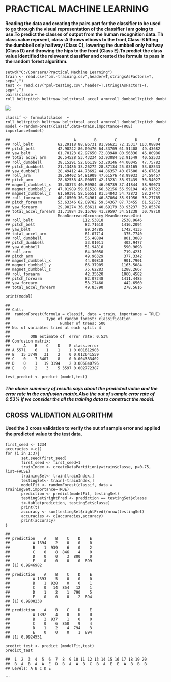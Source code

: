 PRACTICAL MACHINE LEARNING
==========================

#### Reading the data and creating the pairs part for the classifier to be used to go through the visual representation of the classifier i am going to use.To predict the classes of output from the human recognition data. Th class value reprsent, class-A throws elbows to the front,Class-B lifting the dumbbell only halfway (Class C), lowering the dumbbell only halfway (Class D) and throwing the hips to the front (Class E).To predict the class value identified the releveant classifier and created the formula to pass in the random forest algorithm.

    setwd("C:/Coursera/Practical Machine Learning")
    train <- read.csv("pml-training.csv",header=T,stringsAsFactors=T, sep=",")
    test <- read.csv("pml-testing.csv",header=T,stringsAsFactors=T, sep=",")
    pairs(classe ~ roll_belt+pitch_belt+yaw_belt+total_accel_arm+roll_dumbbell+pitch_dumbbell+yaw_dumbbell+total_accel_forearm,data=train)

![](PracticalMachineLearning_files/figure-markdown_strict/train%20and%20test-1.png)

    classif <- formula(classe  ~ roll_belt+pitch_belt+yaw_belt+total_accel_arm+roll_dumbbell+pitch_dumbbell+yaw_dumbbell+roll_arm+pitch_arm+magnet_dumbbell_x+magnet_dumbbell_y+magnet_dumbbell_z+roll_forearm+pitch_forearm+yaw_forearm+total_accel_forearm)
    model <-randomForest(classif,data=train,importance=TRUE)
    importance(model)

    ##                            A        B        C        D         E
    ## roll_belt           62.29118 88.86731 81.96621 72.15317 103.08804
    ## pitch_belt          42.98242 86.09476 64.33709 61.51408  49.43682
    ## yaw_belt            61.70123 82.97650 72.83940 80.56336  46.80986
    ## total_accel_arm     26.54528 53.43234 53.93084 52.91549  40.52533
    ## roll_dumbbell       38.15291 52.06119 53.20146 44.00045  47.75782
    ## pitch_dumbbell      21.13486 33.26272 28.87134 25.03165  33.08533
    ## yaw_dumbbell        28.49412 44.73692 44.86357 40.87600  46.67610
    ## roll_arm            38.59402 54.81909 47.61576 48.99933  34.59457
    ## pitch_arm           28.62538 48.00057 42.13231 38.97439  36.54027
    ## magnet_dumbbell_x   35.38373 40.80984 46.98739 37.41844  38.90073
    ## magnet_dumbbell_y   47.01989 59.61528 66.32156 56.59194  49.97322
    ## magnet_dumbbell_z   61.69391 58.56551 81.54843 54.72872  58.27447
    ## roll_forearm        40.18500 36.94961 46.87064 35.91956  35.27765
    ## pitch_forearm       53.63346 62.09782 59.54367 87.73455  61.52572
    ## yaw_forearm         29.90274 36.63611 40.69179 38.93237  39.85376
    ## total_accel_forearm 31.71984 39.15760 41.29597 34.51238  30.78710
    ##                     MeanDecreaseAccuracy MeanDecreaseGini
    ## roll_belt                      112.53818        2538.9646
    ## pitch_belt                      82.71610        1416.2094
    ## yaw_belt                        99.24785        1742.4135
    ## total_accel_arm                 61.07714         375.7740
    ## roll_dumbbell                   55.48884         801.3088
    ## pitch_dumbbell                  33.01011         402.9477
    ## yaw_dumbbell                    51.94810         590.9698
    ## roll_arm                        64.30050         719.4231
    ## pitch_arm                       49.96329         377.3342
    ## magnet_dumbbell_x               44.00818         901.7901
    ## magnet_dumbbell_y               66.37905        1163.5084
    ## magnet_dumbbell_z               75.62283        1288.2667
    ## roll_forearm                    42.35620        1060.4582
    ## pitch_forearm                   82.07248        1411.4485
    ## yaw_forearm                     53.27460         442.6560
    ## total_accel_forearm             49.83790         278.5616

    print(model)

    ## 
    ## Call:
    ##  randomForest(formula = classif, data = train, importance = TRUE) 
    ##                Type of random forest: classification
    ##                      Number of trees: 500
    ## No. of variables tried at each split: 4
    ## 
    ##         OOB estimate of  error rate: 0.53%
    ## Confusion matrix:
    ##      A    B    C    D    E class.error
    ## A 5571    6    1    1    1 0.001612903
    ## B   15 3749   31    2    0 0.012641559
    ## C    0    7 3407    8    0 0.004383402
    ## D    0    1   19 3194    2 0.006840796
    ## E    0    2    3    5 3597 0.002772387

    test_predict <- predict (model,test)

##### The above summary of results says about the predicted value and the error rate in the confusion matrix.Also the out of sample error rate of 0.53% if we consider the all the training data to construct the model.

CROSS VALIDATION ALGORITHM
--------------------------

#### Used the 3 cross validation to verify the out of sample error and applied the predicted value to the test data.

    first_seed <- 1234
    accuracies <-c()
    for (i in 1:3){
           set.seed(first_seed)
           first_seed <- first_seed+1
           trainIndex <- createDataPartition(y=train$classe, p=0.75, list=FALSE)
           trainingSet<- train[trainIndex,]
           testingSet<- train[-trainIndex,]
           modelFit <- randomForest(classif, data = trainingSet,importance=TRUE)
           prediction <- predict(modelFit, testingSet)
           testingSet$rightPred <- prediction == testingSet$classe
           t<-table(prediction, testingSet$classe)
           print(t)
           accuracy <- sum(testingSet$rightPred)/nrow(testingSet)
           accuracies <- c(accuracies,accuracy)
           print(accuracy)
    }

    ##           
    ## prediction    A    B    C    D    E
    ##          A 1394    2    0    0    0
    ##          B    1  939    6    0    2
    ##          C    0    8  846    4    0
    ##          D    0    0    3  800    0
    ##          E    0    0    0    0  899
    ## [1] 0.9946982
    ##           
    ## prediction    A    B    C    D    E
    ##          A 1393    5    0    0    0
    ##          B    1  928    0    0    1
    ##          C    0   14  854   12    1
    ##          D    1    2    1  790    5
    ##          E    0    0    0    2  894
    ## [1] 0.9908238
    ##           
    ## prediction    A    B    C    D    E
    ##          A 1392    4    0    0    0
    ##          B    2  937    1    0    0
    ##          C    0    6  850    9    4
    ##          D    1    2    4  794    3
    ##          E    0    0    0    1  894
    ## [1] 0.9924551

    predict_test <- predict (modelFit,test)
    predict_test

    ##  1  2  3  4  5  6  7  8  9 10 11 12 13 14 15 16 17 18 19 20 
    ##  B  A  B  A  A  E  D  B  A  A  B  C  B  A  E  E  A  B  B  B 
    ## Levels: A B C D E

\`\`\`
